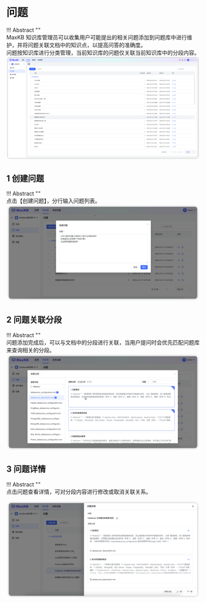# 问题

!!! Abstract ""  
    MaxKB 知识库管理员可以收集用户可能提出的相关问题添加到问题库中进行维护，并将问题关联文档中的知识点，以提高问答的准确度。     
    问题按知识库进行分类管理，当前知识库的问题仅关联当前知识库中的分段内容。
![问题列表](../../img/dataset/problem_list.png)

## 1 创建问题

!!! Abstract ""  
    点击【创建问题】，分行输入问题列表。
![创建问题](../../img/dataset/create_problem.png)

## 2 问题关联分段

!!! Abstract ""  
    问题添加完成后，可以与文档中的分段进行关联，当用户提问时会优先匹配问题库来查询相关的分段。
![问题关联分段](../../img/dataset/problem_segmentation.png)

## 3 问题详情

!!! Abstract ""  
    点击问题查看详情，可对分段内容进行修改或取消关联关系。

![问题详情](../../img/dataset/problem_detail.png)